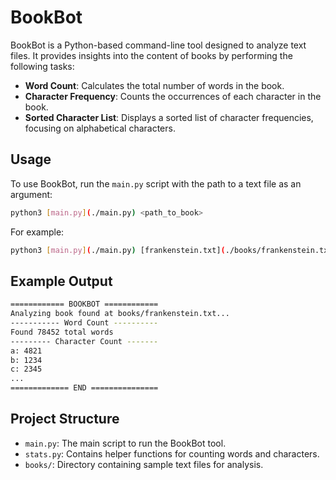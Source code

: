 # BookBot

BookBot is a Python-based command-line tool designed to analyze text files. It provides insights into the content of books by performing the following tasks:

- **Word Count**: Calculates the total number of words in the book.
- **Character Frequency**: Counts the occurrences of each character in the book.
- **Sorted Character List**: Displays a sorted list of character frequencies, focusing on alphabetical characters.

## Usage

To use BookBot, run the `main.py` script with the path to a text file as an argument:

```bash
python3 [main.py](./main.py) <path_to_book>
```

For example:

```bash
python3 [main.py](./main.py) [frankenstein.txt](./books/frankenstein.txt)
```

## Example Output

```bash
============ BOOKBOT ============
Analyzing book found at books/frankenstein.txt...
----------- Word Count ----------
Found 78452 total words
--------- Character Count -------
a: 4821
b: 1234
c: 2345
...
============= END ===============
```

## Project Structure

- `main.py`: The main script to run the BookBot tool.
- `stats.py`: Contains helper functions for counting words and characters.
- `books/`: Directory containing sample text files for analysis.
